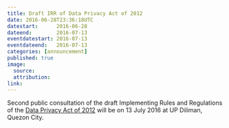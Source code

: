```yaml
---
title: Draft IRR of Data Privacy Act of 2012
date: 2016-06-28T23:36:18UTC
datestart:      2016-06-28
dateend:        2016-07-13
eventdatestart: 2016-07-13
eventdateend:   2016-07-13
categories: [announcement]
published: true
image:
  source:
  attribution:
link: 
---
```


Second public consultation of the draft Implementing Rules and Regulations of the [Data Privacy Act of 2012](http://www.gov.ph/2016/06/20/irr-data-privacy-act-2012/
) will be on 13 July 2016 at UP Diliman, Quezon City.
